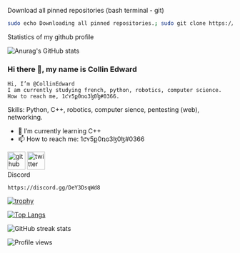 Download all pinned repositories (bash terminal - git)
```bash
sudo echo Downloading all pinned repositories.; sudo git clone https://github.com/CollinEdward/CppTutorialWithExamples.git; git clone https://github.com/CollinEdward/CountToNumber.py.git; git clone https://github.com/CollinEdward/GettingUserInputCpp.git;git clone https://github.com/CollinEdward/PythonTutorial-Easy-to-Hard.git; git clone https://github.com/CollinEdward/DiceRollGameTemplate.git; git clone https://github.com/CollinEdward/Face_HandPasswordUnlocker.git; mkdir CollinEdwardRepos;sudo mv CppTutorialWithExamples CollinEdwardRepos;sudo mv CountToNumber.py CollinEdwardRepos;sudo mv GettingUserInputCpp CollinEdwardRepos;sudo mv PythonTutorial-Easy-to-Hard CollinEdwardRepos;sudo mv DiceRollGameTemplate CollinEdwardRepos; mv Face_HandPasswordUnlocker CollinEdwardRepos;echo \----------------------;echo Thanks for downloading my repositories.;echo \----------------------
```
Statistics of my github profile

![Anurag's GitHub stats](https://github-readme-stats.vercel.app/api?username=CollinEdward&theme=prussian&show_icons=true)

### Hi there 👋, my name is Collin  Edward

    Hi, I’m @CollinEdward
    I am currently studying french, python, robotics, computer science.
    How to reach me, 1ƈʏ5ք0ռɢ3ɮ0ɮ#0366.

Skills: Python, C++, robotics, computer sience, pentesting (web), networking.

- 🌱 I’m currently learning C++ 
- 📫 How to reach me: 1ƈʏ5ք0ռɢ3ɮ0ɮ#0366 


[<img src='https://cdn.jsdelivr.net/npm/simple-icons@3.0.1/icons/github.svg' alt='github' height='40'>](https://github.com/CollinEdward)  [<img src='https://cdn.jsdelivr.net/npm/simple-icons@3.0.1/icons/twitter.svg' alt='twitter' height='40'>](https://twitter.com/1cy5p0ng3b0b)  
Discord
```
https://discord.gg/DeY3DsqWd8

```

[![trophy](https://github-profile-trophy.vercel.app/?username=CollinEdward)](https://github.com/ryo-ma/github-profile-trophy)

[![Top Langs](https://github-readme-stats.vercel.app/api/top-langs/?username=CollinEdward)](https://github.com/anuraghazra/github-readme-stats)

![GitHub streak stats](https://github-readme-streak-stats.herokuapp.com/?user=CollinEdward)  

![Profile views](https://gpvc.arturio.dev/CollinEdward)  


<!---
CollinEdward/CollinEdward is a ✨ special ✨ repository because its `README.md` (this file) appears on your GitHub profile.
You can click the Preview link to take a look at your changes.
--->
